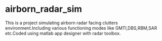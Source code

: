 # airborn_radar_sim
This is a project simulating airborn radar facing clutters environment.Including various functioning modes like GMTI,DBS,RBM,SAR etc.Coded using matlab app designer with radar toolbox.
